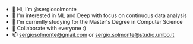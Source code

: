 - 👋 Hi, I’m @sergiosolmonte
- 👀 I’m interested in ML and Deep with focus on continuous data analysis
- 🌱 I’m currently studying for the Master's Degree in Computer Science
- 💞️ Collaborate with everyone :)
- 📫 sergiosolmonte@gmail.com or sergio.solmonte@studio.unibo.it

<!---
sergiosolmonte/sergiosolmonte is a ✨ special ✨ repository because its `README.md` (this file) appears on your GitHub profile.
You can click the Preview link to take a look at your changes.
--->
